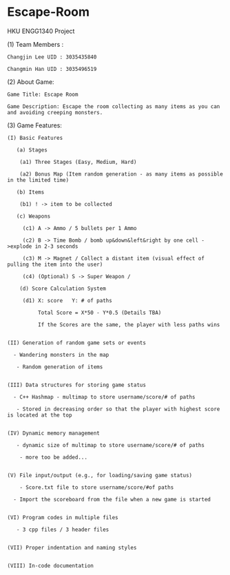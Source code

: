 # Escape-Room
HKU ENGG1340 Project

(1) Team Members :

    Changjin Lee UID : 3035435840

    Changmin Han UID : 3035496519

(2) About Game:

    Game Title: Escape Room

    Game Description: Escape the room collecting as many items as you can and avoiding creeping monsters.

(3) Game Features:

    (I) Basic Features

       (a) Stages
    
        (a1) Three Stages (Easy, Medium, Hard)
      
        (a2) Bonus Map (Item random generation - as many items as possible in the limited time)
      
       (b) Items
    
        (b1) ! -> item to be collected
      
       (c) Weapons
        
         (c1) A -> Ammo / 5 bullets per 1 Ammo
      
         (c2) B -> Time Bomb / bomb up&down&left&right by one cell ->explode in 2-3 seconds
      
         (c3) M -> Magnet / Collect a distant item (visual effect of pulling the item into the user)
      
         (c4) (Optional) S -> Super Weapon / 
      
        (d) Score Calculation System
    
         (d1) X: score   Y: # of paths
      
              Total Score = X*50 - Y*0.5 (Details TBA)
           
              If the Scores are the same, the player with less paths wins


    (II) Generation of random game sets or events

      - Wandering monsters in the map
    
       - Random generation of items
       

    (III) Data structures for storing game status

      - C++ Hashmap - multimap to store username/score/# of paths
    
       - Stored in decreasing order so that the player with highest score is located at the top


    (IV) Dynamic memory management

       - dynamic size of multimap to store username/score/# of paths
    
        - more too be added...
    
    
    (V) File input/output (e.g., for loading/saving game status)

        - Score.txt file to store username/score/#of paths
    
      - Import the scoreboard from the file when a new game is started
      

    (VI) Program codes in multiple files

       - 3 cpp files / 3 header files
       
    
    (VII) Proper indentation and naming styles
    

    (VIII) In-code documentation


